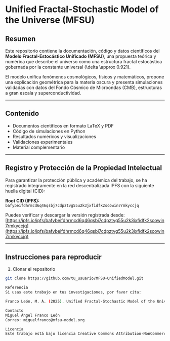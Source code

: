 
# Unified Fractal-Stochastic Model of the Universe (MFSU)


## Resumen

Este repositorio contiene la documentación, código y datos científicos del **Modelo Fractal-Estocástico Unificado (MFSU)**, una propuesta teórica y numérica que describe el universo como una estructura fractal estocástica gobernada por la constante universal \(\delta \approx 0.921\).

El modelo unifica fenómenos cosmológicos, físicos y matemáticos, propone una explicación geométrica para la materia oscura y presenta simulaciones validadas con datos del Fondo Cósmico de Microondas (CMB), estructuras a gran escala y superconductividad.

---

## Contenido

- Documentos científicos en formato LaTeX y PDF
- Código de simulaciones en Python
- Resultados numéricos y visualizaciones
- Validaciones experimentales
- Material complementario

---

## Registro y Protección de la Propiedad Intelectual

Para garantizar la protección pública y académica del trabajo, se ha registrado íntegramente en la red descentralizada IPFS con la siguiente huella digital (CID):

**Root CID (IPFS):**  
`bafybeifdhrmcd6q46qsbj7cdpztvg55u2k3jxfidfk2scowin7rmkyccjq`

Puedes verificar y descargar la versión registrada desde:  
[https://ipfs.io/ipfs/bafybeifdhrmcd6q46qsbj7cdpztvg55u2k3jxfidfk2scowin7rmkyccjq](https://ipfs.io/ipfs/bafybeifdhrmcd6q46qsbj7cdpztvg55u2k3jxfidfk2scowin7rmkyccjq)

---

## Instrucciones para reproducir

1. Clonar el repositorio  
```bash
git clone https://github.com/tu_usuario/MFSU-UnifiedModel.git

Referencia
Si usas este trabajo en tus investigaciones, por favor cita:

Franco León, M. Á. (2025). Unified Fractal-Stochastic Model of the Universe (MFSU). Repositorio público en GitHub. DOI/IPFS registrado.

Contacto
Miguel Ángel Franco León
Correo: miguelfranco@mfsu-model.org

Licencia
Este trabajo está bajo licencia Creative Commons Attribution-NonCommercial 4.0 International (CC BY-NC 4.0).

